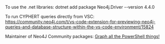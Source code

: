 

To use the .net libraries:
dotnet add package Neo4j.Driver --version 4.4.0

To run CYPHERT queries directly from VSC:
https://community.neo4j.com/t/vs-code-extension-for-previewing-neo4j-queries-and-database-structure-within-the-vs-code-environment/15824

Maintainer of Neo4J Community packages:
[Graph all the PowerShell things!](https://sarti.dev/blog/graph-all-the-powershell-things/)
